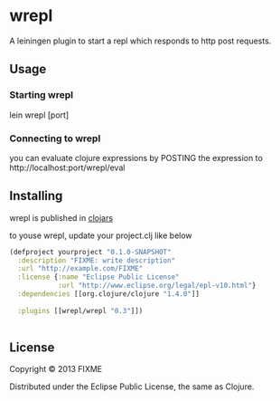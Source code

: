 # wrepl

A leiningen plugin to start a repl which responds to http post requests. 

## Usage
### Starting wrepl
lein wrepl [port]

### Connecting to wrepl
you can evaluate clojure expressions by POSTING the expression to http://localhost:port/wrepl/eval 

## Installing
wrepl is published in [clojars](https://clojars.org/wrepl) 

to youse wrepl, update your project.clj like below 
```clojure  
(defproject yourproject "0.1.0-SNAPSHOT"
  :description "FIXME: write description"
  :url "http://example.com/FIXME"
  :license {:name "Eclipse Public License"
            :url "http://www.eclipse.org/legal/epl-v10.html"}
  :dependencies [[org.clojure/clojure "1.4.0"]]
  
  :plugins [[wrepl/wrepl "0.3"]]) 
  
```

## License

Copyright © 2013 FIXME

Distributed under the Eclipse Public License, the same as Clojure.
